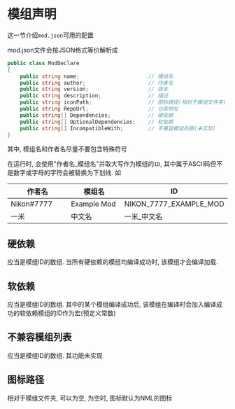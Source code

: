# 模组声明

这一节介绍`mod.json`可用的配置

mod.json文件会按JSON格式等价解析成

```csharp
public class ModDeclare
{
    public string name;                      // 模组名
    public string author;                    // 作者名
    public string version;                   // 版本
    public string description;               // 描述
    public string iconPath;                  // 图标路径(相对于模组文件夹)
    public string RepoUrl;                   // 仓库地址
    public string[] Dependencies;            // 硬依赖
    public string[] OptionalDependencies;    // 软依赖
    public string[] IncompatibleWith;        // 不兼容模组列表(未实现)
}
```

其中, 模组名和作者名尽量不要包含特殊符号



在运行时, 会使用"作者名\_模组名"并取大写作为模组的`ID`, 其中属于ASCII码但不是数字或字母的字符会被替换为下划线. 如

<table><thead><tr><th width="172">作者名</th><th width="186">模组名</th><th>ID</th></tr></thead><tbody><tr><td>Nikon#7777</td><td>Example Mod</td><td>NIKON_7777_EXAMPLE_MOD</td></tr><tr><td>一米</td><td>中文名</td><td>一米_中文名</td></tr></tbody></table>



## 硬依赖

应当是模组ID的数组. 当所有硬依赖的模组均编译成功时, 该模组才会编译加载.



## 软依赖

应当是模组ID的数组. 其中的某个模组编译成功后, 该模组在编译时会加入编译成功的软依赖模组的ID作为宏(预定义常数)



## 不兼容模组列表

应当是模组ID的数组. 其功能未实现



## 图标路径

相对于模组文件夹, 可以为空, 为空时, 图标默认为NML的图标
